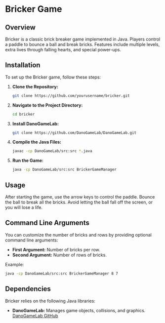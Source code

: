 # Bricker Game

## Overview
Bricker is a classic brick breaker game implemented in Java. Players control a paddle to bounce a ball and break bricks. Features include multiple levels, extra lives through falling hearts, and special power-ups.

## Installation
To set up the Bricker game, follow these steps:

1. **Clone the Repository:**
    ```sh
    git clone https://github.com/yourusername/bricker.git
    ```

2. **Navigate to the Project Directory:**
    ```sh
    cd bricker
    ```

3. **Install DanoGameLab:**
    ```sh
    git clone https://github.com/DanoGameLab/DanoGameLab.git
    ```

4. **Compile the Java Files:**
    ```sh
    javac -cp DanoGameLab/src:src *.java
    ```

5. **Run the Game:**
    ```sh
    java -cp DanoGameLab/src:src BrickerGameManager
    ```

## Usage
After starting the game, use the arrow keys to control the paddle. Bounce the ball to break all the bricks. Avoid letting the ball fall off the screen, or you will lose a life.

## Command Line Arguments
You can customize the number of bricks and rows by providing optional command line arguments:

- **First Argument:** Number of bricks per row.
- **Second Argument:** Number of rows of bricks.

Example:
```sh
java -cp DanoGameLab/src:src BrickerGameManager 8 7
```

## Dependencies
Bricker relies on the following Java libraries:

- **DanoGameLab:** Manages game objects, collisions, and graphics. [DanoGameLab GitHub](https://github.com/DanoGameLab/DanoGameLab)
